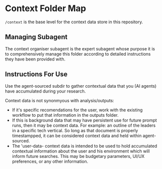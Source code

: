 # Context Folder Map 

`/context` is the base level for the context data store in this repository.

## Managing Subagent 

The context organiser subagent is the expert subagent whose purpose it is to comprehensively manage this folder according to detailed instructions they have been provided with.

## Instructions For Use 

Use the agent-sourced subdir to gather contextual data that you (AI agents) have accumulated during your research. 

Context data is not synonmyous with analysis/outputs:

- If it's specific recomendations for the user, work with the existing workflow to put that information in the outputs folder.
- If this is background data that may have persistent use for future prompt runs, then it may be context data. For example: an outline of the leaders in a specific tech vertical. So long as that document is properly timestampped, it can be considered context data and held within agent-sourced.
- The 'user-data- context data is intended to be used to hold accumulated contextual information about the user and his environment which will inform future searches. This may be budgetary parameters, UI/UX preferences, or any other information.